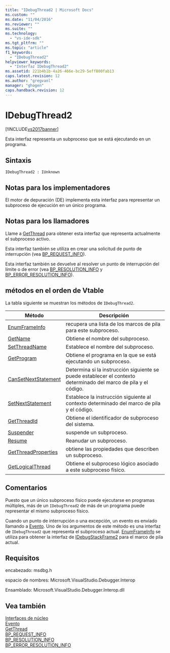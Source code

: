 ```yaml
---
title: "IDebugThread2 | Microsoft Docs"
ms.custom: ""
ms.date: "11/04/2016"
ms.reviewer: ""
ms.suite: ""
ms.technology: 
  - "vs-ide-sdk"
ms.tgt_pltfrm: ""
ms.topic: "article"
f1_keywords: 
  - "IDebugThread2"
helpviewer_keywords: 
  - "Interfaz IDebugThread2"
ms.assetid: 221b4b1b-4a26-466e-bc29-5eff800fab13
caps.latest.revision: 12
ms.author: "gregvanl"
manager: "ghogen"
caps.handback.revision: 12
---
```

# IDebugThread2
[!INCLUDE[vs2017banner](../../../code-quality/includes/vs2017banner.md)]

Esta interfaz representa un subproceso que se está ejecutando en un programa.  
  
## Sintaxis  
  
```  
IDebugThread2 : IUnknown  
```  
  
## Notas para los implementadores  
 El motor de depuración \(DE\) implementa esta interfaz para representar un subproceso de ejecución en un único programa.  
  
## Notas para los llamadores  
 Llame a [GetThread](../../../extensibility/debugger/reference/idebugstackframe2-getthread.md) para obtener esta interfaz que representa actualmente el subproceso activo.  
  
 Esta interfaz también se utiliza en crear una solicitud de punto de interrupción \(vea [BP\_REQUEST\_INFO](../../../extensibility/debugger/reference/bp-request-info.md)\).  
  
 Esta interfaz también se devuelve al resolver un punto de interrupción del límite o de error \(vea [BP\_RESOLUTION\_INFO](../../../extensibility/debugger/reference/bp-resolution-info.md) y [BP\_ERROR\_RESOLUTION\_INFO](../../../extensibility/debugger/reference/bp-error-resolution-info.md)\).  
  
## métodos en el orden de Vtable  
 La tabla siguiente se muestran los métodos de `IDebugThread2`.  
  
|Método|Descripción|  
|------------|-----------------|  
|[EnumFrameInfo](../../../extensibility/debugger/reference/idebugthread2-enumframeinfo.md)|recupera una lista de los marcos de pila para este subproceso.|  
|[GetName](../../../extensibility/debugger/reference/idebugthread2-getname.md)|Obtiene el nombre del subproceso.|  
|[SetThreadName](../../../extensibility/debugger/reference/idebugthread2-setthreadname.md)|Establece el nombre del subproceso.|  
|[GetProgram](../../../extensibility/debugger/reference/idebugthread2-getprogram.md)|Obtiene el programa en la que se está ejecutando un subproceso.|  
|[CanSetNextStatement](../../../extensibility/debugger/reference/idebugthread2-cansetnextstatement.md)|Determina si la instrucción siguiente se puede establecer el contexto determinado del marco de pila y el código.|  
|[SetNextStatement](../../../extensibility/debugger/reference/idebugthread2-setnextstatement.md)|Establece la instrucción siguiente al contexto determinado del marco de pila y el código.|  
|[GetThreadId](../../../extensibility/debugger/reference/idebugthread2-getthreadid.md)|Obtiene el identificador de subproceso del sistema.|  
|[Suspender](../../../extensibility/debugger/reference/idebugthread2-suspend.md)|suspende un subproceso.|  
|[Resume](../../../extensibility/debugger/reference/idebugthread2-resume.md)|Reanudar un subproceso.|  
|[GetThreadProperties](../../../extensibility/debugger/reference/idebugthread2-getthreadproperties.md)|obtiene las propiedades que describen un subproceso.|  
|[GetLogicalThread](../../../extensibility/debugger/reference/idebugthread2-getlogicalthread.md)|Obtiene el subproceso lógico asociado a este subproceso físico.|  
  
## Comentarios  
 Puesto que un único subproceso físico puede ejecutarse en programas múltiples, más de un `IDebugThread2` de más de un programa puede representar el mismo subproceso físico.  
  
 Cuando un punto de interrupción o una excepción, un evento es enviado llamando a [Evento](../../../extensibility/debugger/reference/idebugeventcallback2-event.md).  Uno de los argumentos de este método es una interfaz de `IDebugThread2` que representa el subproceso actual.  [EnumFrameInfo](../../../extensibility/debugger/reference/idebugthread2-enumframeinfo.md) se utiliza para obtener la interfaz de [IDebugStackFrame2](../../../extensibility/debugger/reference/idebugstackframe2.md) para el marco de pila actual.  
  
## Requisitos  
 encabezado: msdbg.h  
  
 espacio de nombres: Microsoft.VisualStudio.Debugger.Interop  
  
 Ensamblado: Microsoft.VisualStudio.Debugger.Interop.dll  
  
## Vea también  
 [Interfaces de núcleo](../../../extensibility/debugger/reference/core-interfaces.md)   
 [Evento](../../../extensibility/debugger/reference/idebugeventcallback2-event.md)   
 [GetThread](../../../extensibility/debugger/reference/idebugstackframe2-getthread.md)   
 [BP\_REQUEST\_INFO](../../../extensibility/debugger/reference/bp-request-info.md)   
 [BP\_RESOLUTION\_INFO](../../../extensibility/debugger/reference/bp-resolution-info.md)   
 [BP\_ERROR\_RESOLUTION\_INFO](../../../extensibility/debugger/reference/bp-error-resolution-info.md)
